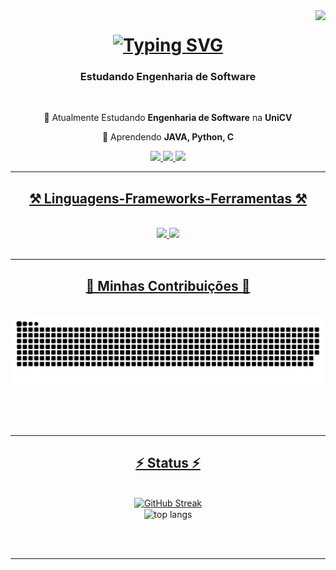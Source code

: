 <img align="right" src="https://visitor-badge.laobi.icu/badge?page_id=lfvSantini.lfvSantini" />

<h1 align="center">
    <a href="https://git.io/typing-svg"><img src="https://readme-typing-svg.demolab.com?font=Sora&size=35&duration=3000&pause=1500&color=F7F7F7&center=true&vCenter=true&width=435&lines=Ol%C3%A1%2C+seja+bem-vindo(a)!;Me+chamo+Luis!" alt="Typing SVG" /></a>
</h1>

<h3 align="center">Estudando Engenharia de Software</h3>

<br/>

<div align="center">
 
📕 Atualmente Estudando **Engenharia de Software** na **UniCV**
 
🔭 Aprendendo **JAVA, Python, C**                                

 </div>
 
<div align="center"> 
  <a href="mailto:lfvsantini@gmail.com">
    <img src="https://img.shields.io/badge/Gmail-333333?style=for-the-badge&logo=gmail&logoColor=red" />
  </a>
  <a href="https://www.linkedin.com/in/lfvsantini/" target="_blank">
    <img src="https://img.shields.io/badge/LinkedIn-0077B5?style=for-the-badge&logo=linkedin&logoColor=white" target="_blank" />
  </a>
    <a href="https://wa.me/5544999010320">
     <img src="https://img.shields.io/badge/WhatsApp-25D366?style=for-the-badge&logo=whatsapp&logoColor=white" />
</div>

 <hr/>
 
<h2 align="center">⚒️ Linguagens-Frameworks-Ferramentas ⚒️</h2>
<br/>
<div align="center">
    <img src="https://skillicons.dev/icons?i=c,java,py" />
    <img src="https://skillicons.dev/icons?i=figma,mysql,vscode,idea,github,git" /><br>
</div>

<br/>
<hr/>

<div align="center">
  <h2>🐍 Minhas Contribuições 🐍</h2>
  <br>
 <img alt="snake eating my contributions" src="https://github.com/lfvSantini/lfvSantini/blob/output/github-snake-dark.svg" />
  
  <br/><br/><br/>
</div>

<hr/>

<h2 align="center">⚡ Status ⚡</h2>
<br>
<div align=center>
<a href="https://git.io/streak-stats"><img src="https://streak-stats.demolab.com?user=lfvSantini&theme=dark&hide_border=true&locale=pt_BR&date_format=j%20M%5B%20Y%5D&mode=weekly&fire=EB0000&ring=FFFFFF&currStreakLabel=FFFFFF&currStreakNum=FFFFFF&sideNums=FFFFFF" alt="GitHub Streak" /></a>
    <br/>
      <img width=325 align="center" src="https://github-readme-stats-vc53.vercel.app/api/top-langs/?username=lfvSantini&layout=pie" alt="top langs" />
</div>

<br/><br/>

<hr/>

<br/>
